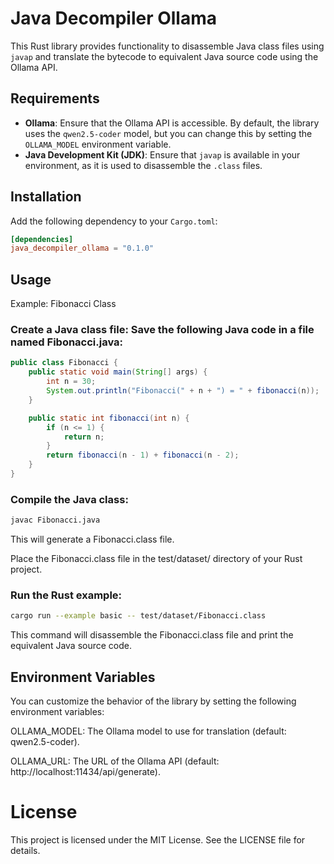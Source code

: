 # Java Decompiler Ollama

This Rust library provides functionality to disassemble Java class files using `javap` and translate the bytecode to equivalent Java source code using the Ollama API.

## Requirements

- **Ollama**: Ensure that the Ollama API is accessible. By default, the library uses the `qwen2.5-coder` model, but you can change this by setting the `OLLAMA_MODEL` environment variable.
- **Java Development Kit (JDK)**: Ensure that `javap` is available in your environment, as it is used to disassemble the `.class` files.

## Installation

Add the following dependency to your `Cargo.toml`:

```toml
[dependencies]
java_decompiler_ollama = "0.1.0"

```

## Usage

Example: Fibonacci Class
### Create a Java class file: Save the following Java code in a file named Fibonacci.java:

```java
public class Fibonacci {
    public static void main(String[] args) {
        int n = 30;
        System.out.println("Fibonacci(" + n + ") = " + fibonacci(n));
    }

    public static int fibonacci(int n) {
        if (n <= 1) {
            return n;
        }
        return fibonacci(n - 1) + fibonacci(n - 2);
    }
}
```

### Compile the Java class:

```bash
javac Fibonacci.java
```

This will generate a Fibonacci.class file.

Place the Fibonacci.class file in the test/dataset/ directory of your Rust project.


### Run the Rust example:

```bash
cargo run --example basic -- test/dataset/Fibonacci.class
```

This command will disassemble the Fibonacci.class file and print the equivalent Java source code.

## Environment Variables

You can customize the behavior of the library by setting the following environment variables:

OLLAMA_MODEL: The Ollama model to use for translation (default: qwen2.5-coder).

OLLAMA_URL: The URL of the Ollama API (default: http://localhost:11434/api/generate).

# License
This project is licensed under the MIT License. See the LICENSE file for details.

